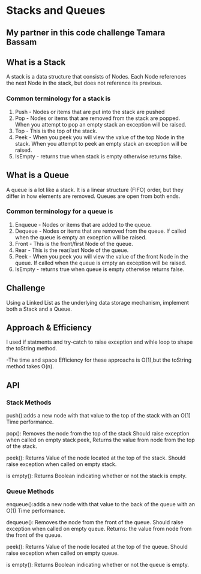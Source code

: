 # Stacks and Queues
<!-- Short summary or background information -->
## My partner in this code challenge **Tamara Bassam**

## What is a Stack

A stack is a data structure that consists of Nodes. Each Node references the next Node in the stack, but does not reference its previous.

### Common terminology for a stack is

1. Push - Nodes or items that are put into the stack are pushed
2. Pop - Nodes or items that are removed from the stack are popped. When you attempt to pop an empty stack an exception will be raised.
3. Top - This is the top of the stack.
4. Peek - When you peek you will view the value of the top Node in the stack. When you attempt to peek an empty stack an exception will be raised.
5. IsEmpty - returns true when stack is empty otherwise returns false.

## What is a Queue

A queue is a lot like a stack. It is a linear structure (FIFO) order, but they differ in how elements are removed. Queues are open from both ends.

### Common terminology for a queue is

1. Enqueue - Nodes or items that are added to the queue.
2. Dequeue - Nodes or items that are removed from the queue. If called when the queue is empty an exception will be raised.
3. Front - This is the front/first Node of the queue.
4. Rear - This is the rear/last Node of the queue.
5. Peek - When you peek you will view the value of the front Node in the queue. If called when the queue is empty an exception will be raised.
6. IsEmpty - returns true when queue is empty otherwise returns false.

## Challenge
<!-- Description of the challenge -->
Using a Linked List as the underlying data storage mechanism, implement both a Stack and a Queue.

## Approach & Efficiency
<!-- What approach did you take? Why? What is the Big O space/time for this approach? -->
I used if statments and try-catch to raise exception and wihle loop to shape the toString method.

-The time and space Efficiency for these approachs is O(1),but the toString method
takes O(n).

## API
<!-- Description of each method publicly available to your Stack and Queue-->

### Stack Methods

push():adds a new node with that value to the top of the stack with an O(1) Time performance.

pop(): Removes the node from the top of the stack Should raise exception when called on empty stack peek, Returns the value from node from the top of the stack.

peek(): Returns Value of the node located at the top of the stack. Should raise exception when called on empty stack.

is empty(): Returns Boolean indicating whether or not the stack is empty.

### Queue Methods

enqueue():adds a new node with that value to the back of the queue with an O(1) Time performance.

dequeue(): Removes the node from the front of the queue. Should raise exception when called on empty queue. Returns: the value from node from the front of the queue.

peek(): Returns Value of the node located at the top of the queue. Should raise exception when called on empty queue.

is empty(): Returns Boolean indicating whether or not the queue is empty.
